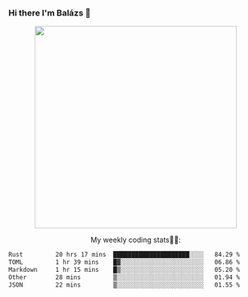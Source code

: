 ### Hi there I'm Balázs 👋
  
<p align="center">
  <img width="400" src="https://github-readme-stats.vercel.app/api/top-langs/?username=bkutasi&size_weight=0.5&count_weight=0.5&hide=jupyter%20notebook&layout=compact&theme=tokyonight">
</p>
<p align="center">
My weekly coding stats👨‍💻:
</p>
<!--START_SECTION:waka-->

```txt
Rust         20 hrs 17 mins  █████████████████████░░░░   84.29 %
TOML         1 hr 39 mins    █▓░░░░░░░░░░░░░░░░░░░░░░░   06.86 %
Markdown     1 hr 15 mins    █▒░░░░░░░░░░░░░░░░░░░░░░░   05.20 %
Other        28 mins         ▒░░░░░░░░░░░░░░░░░░░░░░░░   01.94 %
JSON         22 mins         ▒░░░░░░░░░░░░░░░░░░░░░░░░   01.55 %
```

<!--END_SECTION:waka-->



<!--
**bkutasi/bkutasi** is a ✨ _special_ ✨ repository because its `README.md` (this file) appears on your GitHub profile.

Here are some ideas to get you started:

- 🔭 I’m currently working on ...
- 🌱 I’m currently learning ...
- 👯 I’m looking to collaborate on ...
- 🤔 I’m looking for help with ...
- 💬 Ask me about ...
- 📫 How to reach me: ...
- 😄 Pronouns: ...
- ⚡ Fun fact: ...
-->
